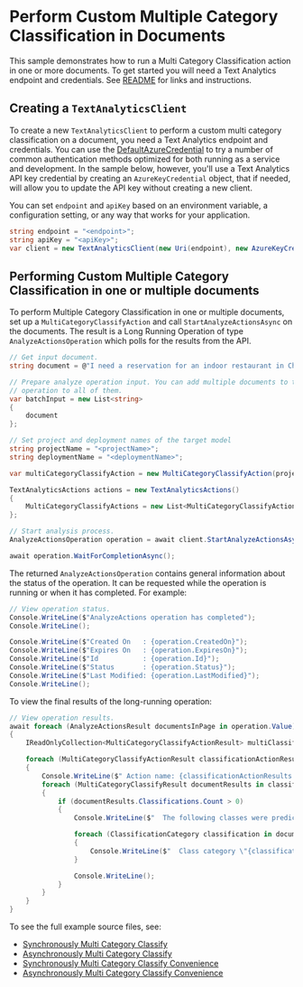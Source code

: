 # Perform Custom Multiple Category Classification in Documents
This sample demonstrates how to run a Multi Category Classification action in one or more documents. To get started you will need a Text Analytics endpoint and credentials. See [README][README] for links and instructions.

## Creating a `TextAnalyticsClient`

To create a new `TextAnalyticsClient` to perform a custom multi category classification on a document, you need a Text Analytics endpoint and credentials.  You can use the [DefaultAzureCredential][DefaultAzureCredential] to try a number of common authentication methods optimized for both running as a service and development.  In the sample below, however, you'll use a Text Analytics API key credential by creating an `AzureKeyCredential` object, that if needed, will allow you to update the API key without creating a new client.

You can set `endpoint` and `apiKey` based on an environment variable, a configuration setting, or any way that works for your application.

```C# Snippet:CreateTextAnalyticsClient
string endpoint = "<endpoint>";
string apiKey = "<apiKey>";
var client = new TextAnalyticsClient(new Uri(endpoint), new AzureKeyCredential(apiKey));
```

## Performing Custom Multiple Category Classification in one or multiple documents

To perform Multiple Category Classification in one or multiple documents, set up a `MultiCategoryClassifyAction` and call `StartAnalyzeActionsAsync` on the documents. The result is a Long Running Operation of type `AnalyzeActionsOperation` which polls for the results from the API.

```C# Snippet:TextAnalyticsMultiCategoryClassifyAsync
// Get input document.
string document = @"I need a reservation for an indoor restaurant in China. Please don't stop the music. Play music and add it to my playlist.";

// Prepare analyze operation input. You can add multiple documents to this list and perform the same
// operation to all of them.
var batchInput = new List<string>
{
    document
};

// Set project and deployment names of the target model
string projectName = "<projectName>";
string deploymentName = "<deploymentName>";

var multiCategoryClassifyAction = new MultiCategoryClassifyAction(projectName, deploymentName);

TextAnalyticsActions actions = new TextAnalyticsActions()
{
    MultiCategoryClassifyActions = new List<MultiCategoryClassifyAction>() { multiCategoryClassifyAction }
};

// Start analysis process.
AnalyzeActionsOperation operation = await client.StartAnalyzeActionsAsync(batchInput, actions);

await operation.WaitForCompletionAsync();
```

The returned `AnalyzeActionsOperation` contains general information about the status of the operation. It can be requested while the operation is running or when it has completed. For example:

```C# Snippet:TextAnalyticsMultiCategoryClassifyOperationStatus
// View operation status.
Console.WriteLine($"AnalyzeActions operation has completed");
Console.WriteLine();

Console.WriteLine($"Created On   : {operation.CreatedOn}");
Console.WriteLine($"Expires On   : {operation.ExpiresOn}");
Console.WriteLine($"Id           : {operation.Id}");
Console.WriteLine($"Status       : {operation.Status}");
Console.WriteLine($"Last Modified: {operation.LastModified}");
Console.WriteLine();
```

To view the final results of the long-running operation:

```C# Snippet:TextAnalyticsMultiCategoryClassifyAsyncViewResults
// View operation results.
await foreach (AnalyzeActionsResult documentsInPage in operation.Value)
{
    IReadOnlyCollection<MultiCategoryClassifyActionResult> multiClassificationActionResults = documentsInPage.MultiCategoryClassifyResults;

    foreach (MultiCategoryClassifyActionResult classificationActionResults in multiClassificationActionResults)
    {
        Console.WriteLine($" Action name: {classificationActionResults.ActionName}");
        foreach (MultiCategoryClassifyResult documentResults in classificationActionResults.DocumentsResults)
        {
            if (documentResults.Classifications.Count > 0)
            {
                Console.WriteLine($"  The following classes were predicted for this document:");

                foreach (ClassificationCategory classification in documentResults.Classifications)
                {
                    Console.WriteLine($"  Class category \"{classification.Category}\" predicted with a confidence score of {classification.ConfidenceScore}.");
                }

                Console.WriteLine();
            }
        }
    }
}
```

To see the full example source files, see:

* [Synchronously Multi Category Classify](https://github.com/Azure/azure-sdk-for-net/blob/main/sdk/textanalytics/Azure.AI.TextAnalytics/tests/samples/Sample11_MultiCategoryClassify.cs)
* [Asynchronously Multi Category Classify](https://github.com/Azure/azure-sdk-for-net/blob/main/sdk/textanalytics/Azure.AI.TextAnalytics/tests/samples/Sample11_MultiCategoryClassifyAsync.cs)
* [Synchronously Multi Category Classify Convenience](https://github.com/Azure/azure-sdk-for-net/blob/main/sdk/textanalytics/Azure.AI.TextAnalytics/tests/samples/Sample11_MultiCategoryClassifyConvenience.cs)
* [Asynchronously Multi Category Classify Convenience](https://github.com/Azure/azure-sdk-for-net/blob/main/sdk/textanalytics/Azure.AI.TextAnalytics/tests/samples/Sample11_MultiCategoryClassifyConvenienceAsync.cs)

[DefaultAzureCredential]: https://github.com/Azure/azure-sdk-for-net/blob/main/sdk/identity/Azure.Identity/README.md
[README]: https://github.com/Azure/azure-sdk-for-net/blob/main/sdk/textanalytics/Azure.AI.TextAnalytics/README.md
